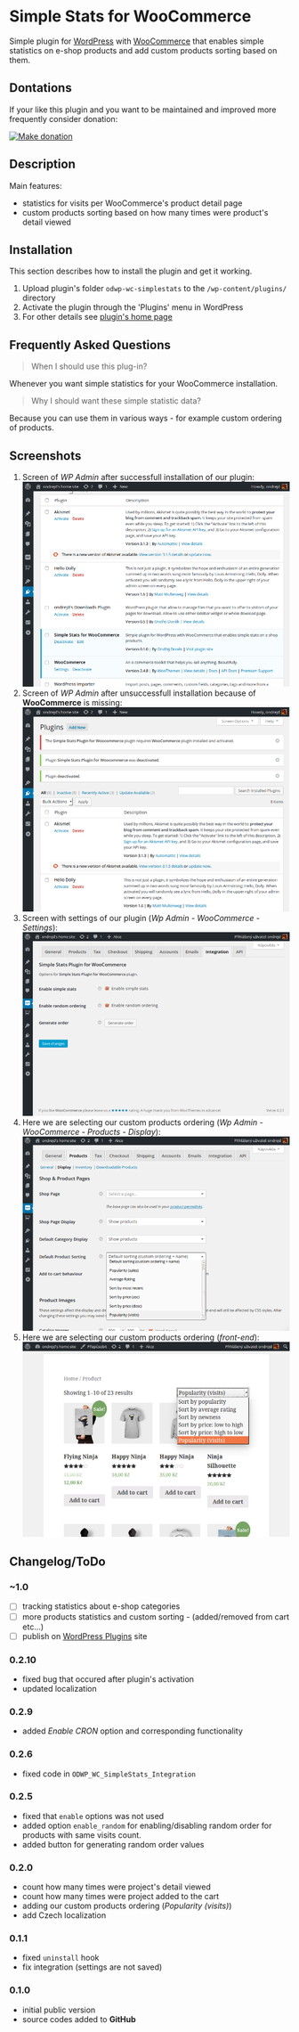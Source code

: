 # Simple Stats for WooCommerce

Simple plugin for [WordPress](https://wordpress.org/) with [WooCommerce](https://wordpress.org/plugins/woocommerce/) that enables simple statistics on e-shop products and add custom products sorting based on them.

## Dontations

If your like this plugin and you want to be maintained and improved more frequently consider donation:

[![Make donation](https://www.paypalobjects.com/en_US/i/btn/btn_donateCC_LG.gif "PayPal - The safer, eaisier way to pay online!")](https://www.paypal.com/cgi-bin/webscr?cmd=_donations&business=ondrejd%40gmail%2ecom&lc=CZ&item_name=ondrejd%2fodwp%2dwc%2dsimplestats&currency_code=CZK&bn=PP%2dDonationsBF%3abtn_donate_SM%2egif%3aNonHosted)

## Description

Main features:

- statistics for visits per WooCommerce's product detail page
- custom products sorting based on how many times were product's detail viewed

## Installation

This section describes how to install the plugin and get it working.

1. Upload plugin's folder `odwp-wc-simplestats` to the `/wp-content/plugins/` directory
2. Activate the plugin through the 'Plugins' menu in WordPress
3. For other details see [plugin's home page](https://github.com/ondrejd/odwp-wc-simplestats)

## Frequently Asked Questions

> When I should use this plug-in?

Whenever you want simple statistics for your WooCommerce installation.

> Why I should want these simple statistic data?

Because you can use them in various ways - for example custom ordering of products.

## Screenshots

1. Screen of _WP Admin_ after successfull installation of our plugin:
   ![Plugin successfully installed.](screenshot-1.png?raw=true "Plugin successfully installed.")
2. Screen of _WP Admin_ after unsuccessfull installation because of <b>WooCommerce</b> is missing:
   ![Plugin not installed - WooCommerce is missing.](screenshot-2.png?raw=true "Plugin not installed - WooCommerce is missing.")
3. Screen with settings of our plugin (_Wp Admin - WooCommerce - Settings_):
   ![Plugin's integration within WooCommerce'](screenshot-3.png?raw=true "Plugin's integration within WooCommerce")
4. Here we are selecting our custom products ordering (_Wp Admin - WooCommerce - Products - Display_):
   ![Selecting our custom WooCommerce products ordering'](screenshot-4.png?raw=true "Selecting our custom WooCommerce products ordering")
5. Here we are selecting our custom products ordering (_front-end_):
   ![Selecting our custom WooCommerce products ordering on FE'](screenshot-5.png?raw=true "Selecting our custom WooCommerce products ordering on FE")

## Changelog/ToDo

### ~1.0

* [ ] tracking statistics about e-shop categories
* [ ] more products statistics and custom sorting - (added/removed from cart etc...)
* [ ] publish on [WordPress Plugins](https://wordpress.org/plugins) site

### 0.2.10

* fixed bug that occured after plugin's activation
* updated localization

### 0.2.9

* added _Enable CRON_ option and corresponding functionality

### 0.2.6

* fixed code in `ODWP_WC_SimpleStats_Integration`

### 0.2.5

* fixed that `enable` options was not used
* added option `enable_random` for enabling/disabling random order for products with same visits count.
* added button for generating random order values

### 0.2.0

* count how many times were project's detail viewed
* count how many times were project added to the cart
* adding our custom products ordering (_Popularity (visits)_)
* add Czech localization

### 0.1.1

* fixed `uninstall` hook
* fix integration (settings are not saved)

### 0.1.0

* initial public version
* source codes added to __GitHub__
